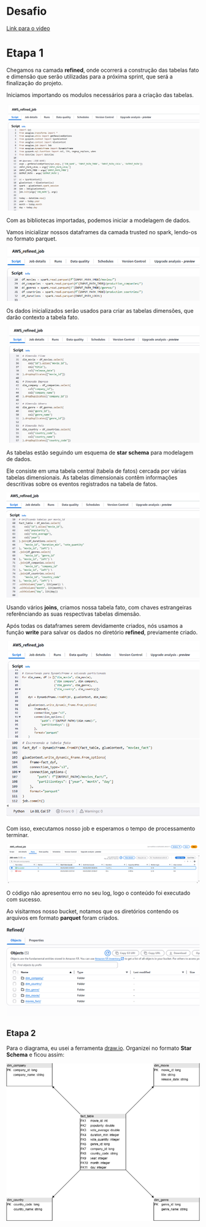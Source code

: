 # Desafio
[Link para o video](https://compasso-my.sharepoint.com/:v:/r/personal/vitor_borges_pb_compasso_com_br/Documents/vitor.borges-sprint7.mkv?csf=1&web=1&e=Za3U1f)
# Etapa 1
Chegamos na camada **refined**, onde ocorrerá a construção das tabelas fato e dimensão que serão utilizadas para a próxima sprint, que será a finalização do projeto.

Iniciamos importando os modulos necessários para a criação das tabelas.

![Refined 1](../Evidencias/glue-refined-1.png)
 
Com as bibliotecas importadas, podemos iniciar a modelagem de dados.

Vamos inicializar nossos dataframes da camada trusted no spark, lendo-os no formato parquet.

![Refined 2](../Evidencias/glue-refined-2.png)

Os dados inicializados serão usados para criar as tabelas dimensões, que darão contexto a tabela fato.

![Dimensões](../Evidencias/glue-dimensoes.png)

As tabelas estão seguindo um esquema de **star schema** para modelagem de dados.

Ele consiste em uma tabela central (tabela de fatos) cercada por várias tabelas dimensionais. As tabelas dimensionais contêm informações descritivas sobre os eventos registrados na tabela de fatos. 

![Fato](../Evidencias/glue-fato.png)

Usando vários **joins**, criamos nossa tabela fato, com chaves estrangeiras referênciando as suas respectivas tabelas dimensão.

Após todas os dataframes serem devidamente criados, nós usamos a função **write** para salvar os dados no diretório **refined**, previamente criado.

![Salvando Dimensão](../Evidencias/glue-salvando-dimensao.png)
![Salvando Fato](../Evidencias/glue-salvando-fato.png)

Com isso, executamos nosso job e esperamos o tempo de processamento terminar.

![Glue Run](../Evidencias/glue-refined-run.png)

O código não apresentou erro no seu log, logo o conteúdo foi executado com sucesso.

Ao visitarmos nosso bucket, notamos que os diretórios contendo os arquivos em formato **parquet** foram criados.

![S3 Refined](../Evidencias/refined-s3.png)

## Etapa 2

Para o diagrama, eu usei a ferramenta [draw.io](adshttps://www.drawio.com/d). Organizei no formato **Star Schema** e ficou assim:

![Star Schema](../Desafio/dimensao.drawio.png)